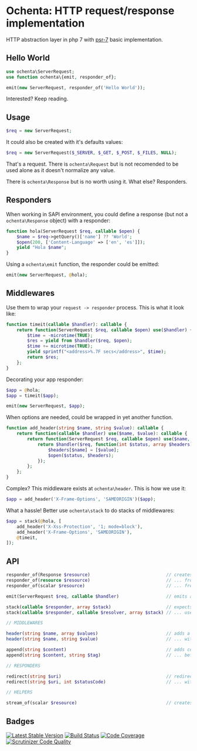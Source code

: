 Ochenta: HTTP request/response implementation
=============================================

HTTP abstraction layer in php 7 with [psr-7](http://www.php-fig.org/psr/psr-7/) basic implementation.

Hello World
-----------

```php
use ochenta\ServerRequest;
use function ochenta\{emit, responder_of};

emit(new ServerRequest, responder_of('Hello World'));
```

Interested? Keep reading.

Usage
-----

```php
$req = new ServerRequest;
```

It could also be created with it's defaults values:

```php
$req = new ServerRequest($_SERVER, $_GET, $_POST, $_FILES, NULL);
```

That's a request. There is `ochenta\Request` but is not recomended to be used alone as it doesn't normalize any value.

There is `ochenta\Response` but is no worth using it. What else? Responders.

Responders
----------

When working in SAPI environment, you could define a response (but not a `ochenta\Response` object) with a responder:

```php
function hola(ServerRequest $req, callable $open) {
    $name = $req->getQuery()['name'] ?? 'World';
    $open(200, ['Content-Language' => ['en', 'es']]);
    yield "Hola $name";
}
```

Using a `ochenta\emit` function, the responder could be emitted:

```php
emit(new ServerRequest, @hola);
```

Middlewares
-----------

Use them to wrap your `request -> responder` process. This is what it look like:

```php
function timeit(callable $handler): callable {
    return function(ServerRequest $req, callable $open) use($handler) {
        $time = -microtime(TRUE);
        $res = yield from $handler($req, $open);
        $time += microtime(TRUE);
        yield sprintf("<address>%.7F secs</address>", $time);
        return $res;
    };
}
```

Decorating your app responder:

```php
$app = @hola;
$app = timeit($app);

emit(new ServerRequest, $app);
```

When options are needed, could be wrapped in yet another function.

```php
function add_header(string $name, string $value): callable {
    return function(callable $handler) use($name, $value): callable {
        return function(ServerRequest $req, callable $open) use($name, $value, $handler) {
            return $handler($req, function(int $status, array $headers) use($name, $value, $open) {
                $headers[$name] = [$value];
                $open($status, $headers);
            });
        };
    };
}
```

Complex? This middleware exists at `ochenta\header`. This is how we use it:

```php
$app = add_header('X-Frame-Options', 'SAMEORIGIN')($app);
```

What a hassle! Better use `ochenta\stack` to do stacks of middlewares:

```php
$app = stack(@hola, [
    add_header('X-Xss-Protection', '1; mode=block'),
    add_header('X-Frame-Options', 'SAMEORIGIN'),
    @timeit,
]);
```

API
---

```php
responder_of(Response $resource)                             // creates a responder from a Response
responder_of(resource $resource)                             // ... from a resource
responder_of(scalar $resource)                               // ... from content

emit(ServerRequest $req, callable $handler)                  // emits a responder

stack(callable $responder, array $stack)                     // expects items to be a function(callable $next)
stack(callable $responder, callable $resolver, array $stack) // ... use resolver as function(callable $prev, $handler)

// MIDDLEWARES

header(string $name, array $values)                          // adds a header to responder
header(string $name, string $value)                          // ... with single value

append(string $content)                                      // adds content before body
append(string $content, string $tag)                         // ... before every given tag

// RESPONDERS

redirect(string $uri)                                        // redirect to the given url
redirect(string $uri, int $statusCode)                       // ... with given status code

// HELPERS

stream_of(scalar $resource)                                  // creates tmp file with $resouce content
```

Badges
------

[![Latest Stable Version](https://poser.pugx.org/guide42/ochenta/v/stable.svg)](https://packagist.org/packages/guide42/ochenta)
[![Build Status](https://travis-ci.org/guide42/ochenta.svg?branch=master)](https://travis-ci.org/guide42/ochenta)
[![Code Coverage](https://scrutinizer-ci.com/g/guide42/ochenta/badges/coverage.png?b=master)](https://scrutinizer-ci.com/g/guide42/ochenta)
[![Scrutinizer Code Quality](https://scrutinizer-ci.com/g/guide42/ochenta/badges/quality-score.png?b=master)](https://scrutinizer-ci.com/g/guide42/ochenta)
